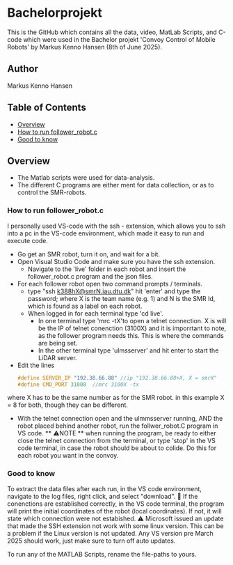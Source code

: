 # Bachelorprojekt
This is the GitHub which contains all the data, video, MatLab Scripts, and C-code which were used in the Bachelor projekt 'Convoy Control of Mobile Robots' by Markus Kenno Hansen (8th of June 2025).
## Author
Markus Kenno Hansen

## Table of Contents
- [Overview](#overview)
- [How to run follower_robot.c](#how-to-run-follower_robotc)
- [Good to know](#good-to-know)


## Overview
- The Matlab scripts were used for data-analysis.
- The different C programs are either ment for data collection, or as to control the SMR-robots.

### How to run follower_robot.c
I personally used VS-code with the ssh - extension, which allows you to ssh into a pc in the VS-code environment, which made it easy to run and execute code.
- Go get an SMR robot, turn it on, and wait for a bit.
- Open Visual Studio Code and make sure you have the ssh extension.
  - Navigate to the 'live' folder in each robot and insert the follower_robot.c program and the json files.
- For each follower robot open two command prompts / terminals.
  - type "ssh k388hX@smrN.iau.dtu.dk" hit 'enter' and type the password; where X is the team name (e.g. 1) and N is the SMR Id, which is found as a label on each robot.
  - When logged in for each terminal type 'cd live'.
    - In one terminal type 'mrc -tX'to open a telnet connection. X is will be the IP of telnet conenction (3100X) and it is imporrtant to note, as the follower program needs this. This is where the commands are being set.
    - In the other terminal type 'ulmsserver' and hit enter to start the LiDAR server.
- Edit the lines
   ```c
   #define SERVER_IP "192.38.66.88" //ip "192.38.66.80+X, X = smrX"
   #define CMD_PORT 31008  //mrc 3100X -tx
where X has to be the same number as for the SMR robot. in this example X = 8 for both, though they can be different.
 - With the telnet connection open and the ulmmsserver running, AND the robot placed behind another robot, run the follwer_robot.C program in VS code. ** ⚠️NOTE ** when running the program, be ready to either close the telnet connection from the terminal, or type 'stop' in the VS code terminal, in case the robot should be about to colide. 
Do this for each robot you want in the convoy.

### Good to know
To extract the data files after each run, in the VS code environment, navigate to the log files, right click, and select "download".
📌 If the conenctions are established correctly, in the VS code terminal, the program will print the initial coordinates of the robot (local coordinates). If not, it will state which connection were not estabished.
⚠️ Microsoft issued an update that made the SSH extension not work with some linux version. This can be a problem if the Linux version is not updated. Any VS version pre March 2025 should work, just make sure to turn off auto updates.

To run any of the MATLAB Scripts, rename the file-paths to yours.
